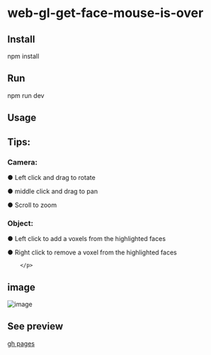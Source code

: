 # web-gl-get-face-mouse-is-over
## Install

npm install

## Run

npm run dev

## Usage

<h2>
            Tips:
        </h2>
        <p>
            <h3> Camera: </h3>
            <p>
                ● Left click and drag to rotate
            </p>
            <p>
                ● middle click and drag to pan
            </p>
            <p>
                ● Scroll to zoom
            </p>
        </p>
        <p>
            <h3> Object:</h3>
            <p>
                ● Left click to add a voxels from the highlighted faces
            </p>
            <p>
                ● Right click to remove a voxel from the highlighted faces
            </p>
                
        </p>
## image
![image](https://user-images.githubusercontent.com/66787043/226139708-499bd261-7b12-476b-96f2-455f04f4e59f.png)

## See preview


[gh pages](https://thiago099.github.io/voxel-modeler/)
